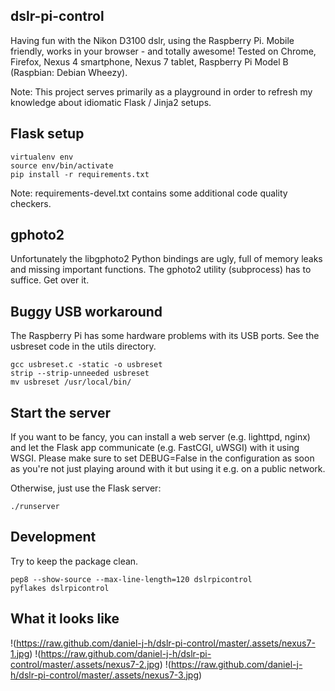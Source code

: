 dslr-pi-control
---------------

Having fun with the Nikon D3100 dslr, using the Raspberry Pi. Mobile friendly, works in your browser - and totally awesome!
Tested on Chrome, Firefox, Nexus 4 smartphone, Nexus 7 tablet, Raspberry Pi Model B (Raspbian: Debian Wheezy).

Note: This project serves primarily as a playground in order to refresh my knowledge about idiomatic Flask / Jinja2 setups.


Flask setup
-----------

    virtualenv env
    source env/bin/activate
    pip install -r requirements.txt

Note: requirements-devel.txt contains some additional code quality checkers.


gphoto2
-------

Unfortunately the libgphoto2 Python bindings are ugly, full of memory leaks and missing important functions.
The gphoto2 utility (subprocess) has to suffice. Get over it.


Buggy USB workaround
--------------------

The Raspberry Pi has some hardware problems with its USB ports.
See the usbreset code in the utils directory.

    gcc usbreset.c -static -o usbreset
    strip --strip-unneeded usbreset
    mv usbreset /usr/local/bin/


Start the server
----------------

If you want to be fancy, you can install a web server (e.g. lighttpd, nginx) and let the Flask app communicate (e.g. FastCGI, uWSGI) with it using WSGI. Please make sure to set DEBUG=False in the configuration as soon as you're not just playing around with it but using it e.g. on a public network.

Otherwise, just use the Flask server:

    ./runserver



Development
-----------

Try to keep the package clean.

    pep8 --show-source --max-line-length=120 dslrpicontrol
    pyflakes dslrpicontrol


What it looks like
------------------

!(https://raw.github.com/daniel-j-h/dslr-pi-control/master/.assets/nexus7-1.jpg)
!(https://raw.github.com/daniel-j-h/dslr-pi-control/master/.assets/nexus7-2.jpg)
!(https://raw.github.com/daniel-j-h/dslr-pi-control/master/.assets/nexus7-3.jpg)


